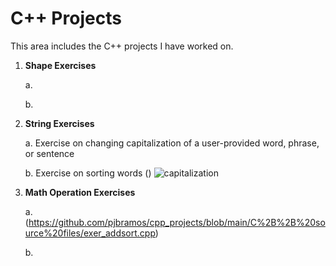 
# C++ Projects
This area includes the C++ projects I have worked on.

1. **Shape Exercises**

    a.

    b.


2. **String Exercises**

    a. Exercise on changing capitalization of a user-provided word, phrase, or sentence 
    
    b. Exercise on sorting words ()
    ![capitalization](https://github.com/user-attachments/assets/bd115062-5dab-4c38-aa29-7ac787ca72d9)

3. **Math Operation Exercises**

    a. (https://github.com/pjbramos/cpp_projects/blob/main/C%2B%2B%20source%20files/exer_addsort.cpp)

    b.
